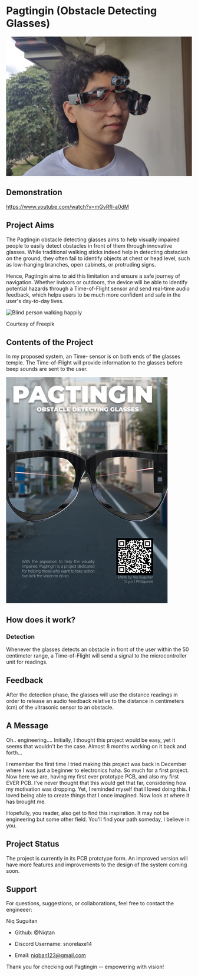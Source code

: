 # Pagtingin (Obstacle Detecting Glasses)

![Project Wearable](PicoPrototype/images/Glasses.jpg)

## Demonstration
https://www.youtube.com/watch?v=mGvRfI-a0dM

## Project Aims

The Pagtingin obstacle detecting glasses aims to help visually impaired people to easily detect obstacles in front of them through innovative glasses. While traditional walking sticks indeed help in detecting obstacles on the ground, they often fail to identify objects at chest or head level, such as low-hanging branches, open cabinets, or protruding signs.

Hence, Pagtingin aims to aid this limitation and ensure a safe journey of navigation. Whether indoors or outdoors, the device will be able to identify potential hazards through a Time-of-Flight sensor and send real-time audio feedback, which helps users to be much more confident and safe in the user's day-to-day lives.

![Blind person walking happily](PicoPrototype/images/blind-man-people-with-disability-handicapped-person-everyday-life-visually-impaired-man-with-walking-stick-descending-steps-city-park.jpg)

Courtesy of Freepik

## Contents of the Project

In my proposed system, an Time- sensor is on both ends of the glasses temple. The Time-of-Flight will provide information to the glasses before beep sounds are sent to the user.

![Poster](Pagtingin.png)

## How does it work?

### Detection
Whenever the glasses detects an obstacle in front of the user within the 50 centimeter range, a Time-of-Flight will send a signal to the microcontroller unit for readings.

## Feedback
After the detection phase, the glasses will use the distance readings in order to release an audio feedback relative to the distance in centimeters (cm) of the ultrasonic sensor to an obstacle.

## A Message
Oh.. engineering.... Initially, I thought this project would be easy, yet it seems that wouldn't be the case. Almost 8 months working on it back and forth...

I remember the first time I tried making this project was back in December where I was just a beginner to electronics haha. So much for a first project. Now here we are, having my first ever prototype PCB, and also my first EVER PCB. I've never thought that this would get that far, considering how my motivation was dropping. Yet, I reminded myself that I loved doing this. I loved being able to create things that I once imagined. Now look at where it has brought me. 

Hopefully, you reader, also get to find this inspiration. It may not be engineering but some other field. You'll find your path someday, I believe in you.

## Project Status
The project is currently in its PCB prototype form. An improved version will have more features and improvements to the design of the system coming soon. 

## Support

For questions, suggestions, or collaborations, feel free to contact the engineeer:

Niq Suguitan

- Github: @Niqtan

- Discord Username: snorelaxe14

- Email: niqban123@gmail.com

Thank you for checking out Pagtingin -- empowering with vision!